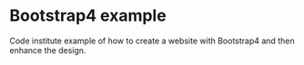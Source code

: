 # Bootstrap4 example

Code institute example of how to create a website with Bootstrap4 and then
enhance the design.
